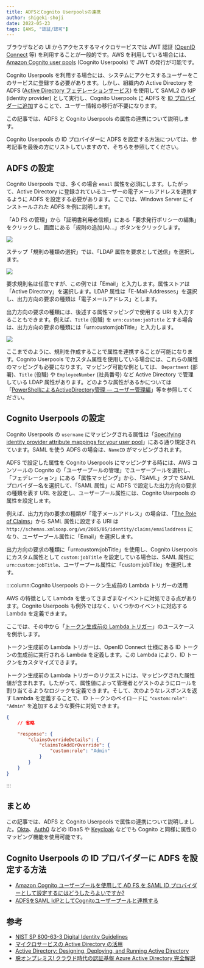 ```yaml
---
title: ADFSとCognito Userpoolsの連携
author: shigeki-shoji
date: 2022-05-23
tags: [AWS, "認証/認可"]
---
```


ブラウザなどの UI からアクセスするマイクロサービスでは JWT 認証 ([OpenID Connect](https://openid.net/specs/openid-connect-core-1_0.html) 等) を利用することが一般的です。AWS を利用している場合には、[Amazon Cognito user pools](https://docs.aws.amazon.com/ja_jp/cognito/latest/developerguide/cognito-user-identity-pools.html) (Cognito Userpools) で JWT の発行が可能です。

Cognito Userpools を利用する場合には、システムにアクセスするユーザーをこのサービスに登録する必要があります。しかし、組織内の Active Directory を ADFS ([Active Directory フェデレーションサービス](https://docs.microsoft.com/ja-jp/windows-server/identity/active-directory-federation-services)) を使用して SAML2 の IdP (identity provider) として実行し、Cognito Userpools に ADFS を [ID プロバイダーに追加](https://docs.aws.amazon.com/ja_jp/cognito/latest/developerguide/cognito-user-pools-saml-idp.html)することで、ユーザー情報の移行が不要になります。

この記事では、ADFS と Cognito Userpools の属性の連携について説明します。

Cognito Userpools の ID プロバイダーに ADFS を設定する方法については、参考記事を最後の方にリストしていますので、そちらを参照してください。

## ADFS の設定

Cognito Userpools では、多くの場合 `email` 属性を必須にします。したがって、Active Directory に登録されているユーザーの電子メールアドレスを連携するように ADFS を設定する必要があります。ここでは、Windows Server にインストールされた ADFS を例に説明します。

「AD FS の管理」から「証明書利用者信頼」にある「要求発行ポリシーの編集」をクリックし、画面にある「規則の追加(A)...」ボタンをクリックします。

![](/img/blogs/2022/0523_adfs-1.png)

ステップ「規則の種類の選択」では、「LDAP 属性を要求として送信」を選択します。

![](/img/blogs/2022/0523_adfs-2.png)

要求規則名は任意ですが、この例では「Email」と入力します。属性ストアは「Active Directory」を選択します。LDAP 属性は「E-Mail-Addresses」を選択し、出力方向の要求の種類は「電子メールアドレス」とします。

出力方向の要求の種類には、後述する属性マッピングで使用する URI を入力することもできます。例えば、`Title` (役職) を `urn:custom:jobTitle` とする場合は、出力方向の要求の種類には「urn:custom:jobTitle」と入力します。

![](/img/blogs/2022/0523_adfs-3.png)

ここまでのように、規則を作成することで属性を連携することが可能になります。Cognito Userpools でカスタム属性を使用している場合には、これらの属性のマッピングも必要になります。マッピング可能な例としては、 `Department` (部署)、`Title` (役職) や `EmployeeNumber` (社員番号) など Active Directory で管理している LDAP 属性があります。どのような属性があるかについては「[PowerShellによるActiveDirectory管理 
― ユーザー管理編](https://codezine.jp/article/detail/6109)」等を参照してください。

## Cognito Userpools の設定

Cognito Userpools の `username` にマッピングされる属性は「[Specifying identity provider attribute mappings for your user pool](https://docs.aws.amazon.com/cognito/latest/developerguide/cognito-user-pools-specifying-attribute-mapping.html)」にある通り規定されています。SAML を使う ADFS の場合は、`NameID` がマッピングされます。

ADFS で設定した属性を Cognito Userpools にマッピングする時には、AWS コンソールの Cognito の「ユーザープールの管理」でユーザープールを選択し、「フェデレーション」にある「属性マッピング」から、「SAML」タブで SAML プロバイダー名を選択して、「SAML 属性」に ADFS で設定した出力方向の要求の種類を表す URL を設定し、ユーザープール属性には、Cognito Userpools の属性を設定します。

例えば、出力方向の要求の種類が「電子メールアドレス」の場合は、「[The Role of Claims](https://docs.microsoft.com/en-us/windows-server/identity/ad-fs/technical-reference/the-role-of-claims)」から SAML 属性に設定する URI は `http://schemas.xmlsoap.org/ws/2005/05/identity/claims/emailaddress` になり、ユーザープール属性に「Email」を選択します。

出力方向の要求の種類に「urn:custom:jobTitle」を使用し、Cognito Userpools にカスタム属性として `custom:jobTitle` を設定している場合は、SAML 属性に `urn:custom:jobTitle`、ユーザープール属性に「custom:jobTitle」を選択します。

:::column:Cognito Userpools のトークン生成前の Lambda トリガーの活用

AWS の特徴として Lambda を使ってさまざまなイベントに対処できる点があります。Cognito Userpools も例外ではなく、いくつかのイベントに対応する Lambda を定義できます。

ここでは、その中から「[トークン生成前の Lambda トリガー](https://docs.aws.amazon.com/ja_jp/cognito/latest/developerguide/user-pool-lambda-pre-token-generation.html)」のユースケースを例示します。

トークン生成前の Lambda トリガーは、OpenID Connect 仕様にある ID トークンの生成前に実行される Lambda を定義します。この Lambda により、ID トークンをカスタマイズできます。

トークン生成前の Lambda トリガーのリクエストには、マッピングされた属性値が含まれます。したがって、属性値によって管理者とゲストのようにロールを割り当てるようなロジックを定義できます。そして、次のようなレスポンスを返す Lambda を定義することで、ID トークンのペイロードに `"custom:role": "Admin"` を追加するような要件に対処できます。

```json
{
    // 省略

    "response": {
        "claimsOverrideDetails": {
            "claimsToAddOrOverride": {
                "custom:role": "Admin"
            }
        }
    }
}
```
:::

## まとめ

この記事では、ADFS と Cognito Userpools で属性の連携について説明しました。[Okta](https://www.okta.com/)、[Auth0](https://auth0.com/) などの IDaaS や [Keycloak](https://www.keycloak.org/) などでも Cognito と同様に属性のマッピング機能を使用可能です。

## Cognito Userpools の ID プロバイダーに ADFS を設定する方法

- [Amazon Cognito ユーザープールを使用して AD FS を SAML ID プロバイダーとして設定するにはどうしたらよいですか?](https://aws.amazon.com/jp/premiumsupport/knowledge-center/cognito-ad-fs-saml/)
- [ADFSをSAML IdPとしてCognitoユーザープールと連携する](https://dev.classmethod.jp/articles/cognito-saml-idp/)

## 参考

- [NIST SP 800-63-3 Digital Identity Guidelines](https://pages.nist.gov/800-63-3/)
- [マイクロサービスの Active Directory の活用](/blogs/2021/12/18/active-directory/)
- [Active Directory: Designing, Deploying, and Running Active Directory](https://www.amazon.co.jp/dp/B00CBM1WES/)
- [脱オンプレミス! クラウド時代の認証基盤 Azure Active Directory 完全解説](https://www.amazon.co.jp/dp/B01IB6Q79W/)
